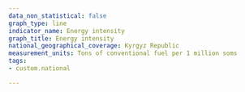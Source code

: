 ```yaml
---
data_non_statistical: false
graph_type: line
indicator_name: Energy intensity
graph_title: Energy intensity
national_geographical_coverage: Kyrgyz Republic
measurement_units: Tons of conventional fuel per 1 million soms
tags:
- custom.national

---
```

